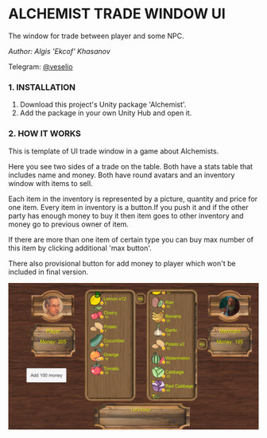# ALCHEMIST TRADE WINDOW UI

The window for trade between player and some NPC.


*Author: Algis 'Ekcof' Khasanov* 

Telegram: [@veselio](https://t.me/veselio)

### 1. INSTALLATION
1. Download this project's Unity package 'Alchemist'.
2. Add the package in your own Unity Hub and open it.

### 2. HOW IT WORKS
This is template of UI trade window in a game about Alchemists.

Here you see two sides of a trade on the table. Both have a stats table that includes name and money. Both have round avatars and an inventory window with items to sell.

Each item in the inventory is represented by a picture, quantity and price for one item. Every item in inventory is a button.If you push it and if the other party has enough money to buy it then item goes to other inventory and money go to previous owner of item.

If there are more than one item of certain type you can buy max number of this item by clicking additional 'max button'.

There also provisional button for add money to player which won't be included in final version.


![Trading Screen](https://github.com/Ekcof/Alchemist-trade-window/blob/main/Screenshot1.JPG)
